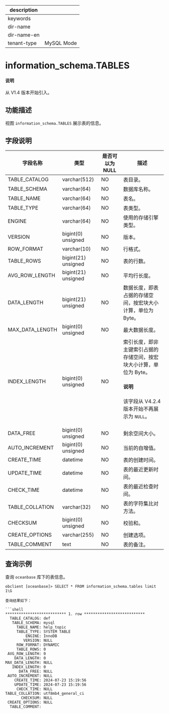 |description||
|---|---|
|keywords||
|dir-name||
|dir-name-en||
|tenant-type|MySQL Mode|

# information_schema.TABLES

<main id="notice" type='explain'>
  <h4>说明</h4>
  <p>从 V1.4 版本开始引入。</p>
</main>

## 功能描述

视图 `information_schema.TABLES` 展示表的信息。

## 字段说明

|      字段名称    |         类型       | 是否可以为 NULL |    描述     |
|-----------------|--------------------|----------------|-------------|
| TABLE_CATALOG   | varchar(512)        | NO | 表目录。 |
| TABLE_SCHEMA    | varchar(64)         | NO | 数据库名称。 |
| TABLE_NAME      | varchar(64)         | NO | 表名。 |
| TABLE_TYPE      | varchar(64)         | NO | 表类型。 |
| ENGINE          | varchar(64)         | NO | 使用的存储引擎类型。 |
| VERSION         | bigint(0) unsigned  | NO | 版本。 |
| ROW_FORMAT      | varchar(10)         | NO | 行格式。 |
| TABLE_ROWS      | bigint(21) unsigned | NO | 表的行数。 |
| AVG_ROW_LENGTH  | bigint(21) unsigned | NO | 平均行长度。 |
| DATA_LENGTH     | bigint(21) unsigned | NO | 数据长度，即表占据的存储空间，按宏块大小计算，单位为 Byte。 |
| MAX_DATA_LENGTH | bigint(0) unsigned  | NO | 最大数据长度。 |
| INDEX_LENGTH    | bigint(0) unsigned  | NO | 索引长度，即非主键索引占据的存储空间，按宏块大小计算，单位为 Byte。<main id="notice" type='explain'><h4>说明</h4><p>该字段从 V4.2.4 版本开始不再展示为 `NULL`。</p></main> |
| DATA_FREE       | bigint(0) unsigned  | NO | 剩余空间大小。 |
| AUTO_INCREMENT  | bigint(0) unsigned  | NO | 当前的自增值。 |
| CREATE_TIME     | datetime            | NO | 表的创建时间。 |
| UPDATE_TIME     | datetime            | NO | 表的最近更新时间。 |
| CHECK_TIME      | datetime            | NO | 表的最近检查时间。 |
| TABLE_COLLATION | varchar(32)         | NO | 表的字符集比对方法。 |
| CHECKSUM        | bigint(0) unsigned  | NO | 校验和。 |
| CREATE_OPTIONS  | varchar(255)        | NO | 创建选项。 |
| TABLE_COMMENT   | text                | NO | 表的备注。 |

## 查询示例

查询 `oceanbase` 库下的表信息。

```shell
obclient [oceanbase]> SELECT * FROM information_schema.tables limit  1\G

查询结果如下：

```shell
*************************** 1. row ***************************
  TABLE_CATALOG: def
   TABLE_SCHEMA: mysql
     TABLE_NAME: help_topic
     TABLE_TYPE: SYSTEM TABLE
         ENGINE: InnoDB
        VERSION: NULL
     ROW_FORMAT: DYNAMIC
     TABLE_ROWS: 0
 AVG_ROW_LENGTH: 0
    DATA_LENGTH: 0
MAX_DATA_LENGTH: NULL
   INDEX_LENGTH: 0
      DATA_FREE: NULL
 AUTO_INCREMENT: NULL
    CREATE_TIME: 2024-07-23 15:19:56
    UPDATE_TIME: 2024-07-23 15:19:56
     CHECK_TIME: NULL
TABLE_COLLATION: utf8mb4_general_ci
       CHECKSUM: NULL
 CREATE_OPTIONS: NULL
  TABLE_COMMENT:
```
